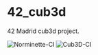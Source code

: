 # 42_cub3d
42 Madrid  cub3d project.

![Norminette-CI](https://github.com/dalexhd/42_cub3d/workflows/Norminette-CI/badge.svg) ![Cub3D-CI](https://github.com/dalexhd/42_cub3d/workflows/Cub3D-CI/badge.svg)
